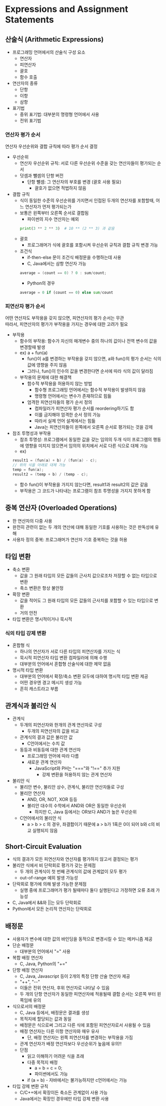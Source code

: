 # Expressions and Assignment Statements

## 산술식 (Arithmetic Expressions)
+ 프로그래밍 언어에서의 산술식 구성 요소
  + 연산자
  + 피연산자
  + 괄호
  + 함수 호출
+ 연산자의 종류
  + 단항
  + 이항
  + 삼항
+ 표기법
  + 중위 표기법: 대부분의 명령형 언어에서 사용
  + 전위 표기법

### 연산자 평가 순서
연산자 우선순위와 결합 규칙에 따라 평가 순서 결정
+ 우선순위
  + 연산자 우선순위 규칙: 서로 다른 우선순위 수준을 갖는 연산자들이 평가되는 순서
  + 덧셈과 뺄셈의 단항 버전
    + 단항 뺄셈: 그 연산자의 부호를 변경 (괄호 사용 필요)
      + 괄호가 없으면 적법하지 않음
+ 결합 규칙
  + 식이 동일한 수준의 우선순위를 가지면서 인접된 두개의 연산자를 포함할때, 어느 연산자가 먼저 평가되는가
  + 보통은 왼쪽부터 오른쪽 순서로 결합됨
    + 파이썬의 지수 연산자는 예외
    ```Python
    print(3 ** 2 ** 3)  # 10 ** (2 ** 3) 과 같음
    ```
  + 괄호
    + 프로그래머가 식에 괄호를 포함시켜 우선순위 규칙과 결합 규칙 변경 가능
  + 조건식
    + if-then-else 문이 조건식 배정문을 수행하는데 사용
    + C, Java에서는 삼항 연산자 가능
    ```C
    average = (count == 0) ? 0 : sum/count;
    ```
    + Python의 경우
    ```Python
    average = 0 if (count == 0) else sum/count
    ```

### 피연산자 평가 순서
어떤 연산자도 부작용을 갖지 않으면, 피연산자의 평가 순서는 무관   
따라서, 피연산자의 평가가 부작용을 가지는 경우에 대한 고려가 필요
+ 부작용
  + 함수의 부작용: 함수가 자신의 매개변수 중의 하나의 값이나 전역 변수의 값을 변경할때 발생
  + ex) a + fun(a)
    + fun()이 a를 변경하는 부작용을 갖지 않으면, a와 fun()의 평가 순서는 식의 값에 영향을 주지 않음
    + 그러나, fun()이 인수의 값을 변경한다면 순서에 따라 식의 값이 달라짐
  + 부작용의 문제에 대한 해결책
    + 함수적 부작용을 허용하지 않는 방법
      + 함수형 프로그래밍 언어에서는 함수적 부작용이 발생하지 않음
      + 명령형 언어에서는 변수가 존재하므로 힘듦
    + 엄격한 피연산자들의 평가 순서 정의
      + 컴파일러가 피연산자 평가 순서를 reordering하기도 함
      + 이를 금지해야 엄격한 순서 정의 가능
      + 따라서 실제 언어 설계에서는 힘듦
      + Java는 피연산자들이 왼쪽에서 오른쪽 순서로 평가되는 것을 강제
+ 참조 투명성과 부작용
  + 참조 투명성: 프로그램에서 동일한 값을 갖는 임의의 두개 식이 프로그램의 행동에 영향을 미치지 않으면서 임의의 위치에서 서로 다른 식으로 대체 가능
  + ex)
  ```C
  result1 = (fun(a) + b) / (fun(a) - c);
  // 위의 식을 아래로 대체 가능
  temp = fun(a);
  result2 = (temp + b) / (temp - c);
  ```
  + 함수 fun()이 부작용을 가지지 않는다면, result1과 result2의 값은 같음
  + 부작용은 그 코드가 나타내는 프로그램이 참조 투명성을 가지지 못하게 함

## 중복 연산자 (Overloaded Operations)
+ 한 연산자의 다중 사용  
+ 완전히 관련이 없는 두 개의 연산에 대해 동일한 기호를 사용하는 것은 판독성에 유해
+ 사용자 정의 중복: 프로그래머가 연산자 기호 중복하는 것을 허용

## 타입 변환
+ 축소 변환
  + 값을 그 원래 타입의 모든 값들의 근사치 값으로조차 저장할 수 없는 타입으로 변환
  + 축소 변환은 항상 불안정
+ 확장 변환
  + 값을 적어도 그 원래 타입의 모든 값들의 근사치를 포함할 수 있는 타입으로 변환
  + 거의 안전
+ 타입 변환은 명시적이거나 묵시적

### 식의 타입 강제 변환
+ 혼합형 식
  + 하나의 연산자가 서로 다른 타입의 피연산자를 가지는 식
  + 묵시적 피연산자 타입 변환 컴파일러에 의해 수행
  + 대부분의 언어에서 혼합형 산술식에 대한 제약 없음
+ 명시적 타입 변환
  + 대부분의 언어에서 확장/축소 변환 모두에 대하여 명시적 타입 변환 제공
  + 어떤 경우엔 경고 메시지 생성 가능
  + 흔히 캐스트라고 부름

## 관계식과 불리안 식
+ 관계식
  + 두개의 피연산자와 한개의 관계 연산자로 구성
    + 두개의 피연산자의 값을 비교
  + 관계식의 결과 값은 불리안 값
    + C언어에서는 수치 값
  + 동등과 비동등에 대한 관계 연산자
    + 프로그래밍 언어에 따라 다름
    + 새로운 관계 연산자
      + JavaScript와 PH는 "==="와 "!==" 추가 지원
        + 강제 변환을 허용하지 않는 관게 연산자
+ 불리안 식
  + 불리안 변수, 불리안 상수, 관계식, 불리안 연산자들로 구성
  + 불리안 연산자
    + AND, OR, NOT, XOR 등등
    + 불리안 대수의 수학에서 AND와 OR은 동일한 우선순위
      + 하지만 C, Java 등에서는 OR보다 AND가 높은 우선순위
  + C언어에서의 불리안 식
    + a > b > c 의 경우, 좌결합이기 때문에 a > b가 1혹은 0이 되어 b와 c의 비교 실행되지 않음

## Short-Circuit Evaluation
+ 식의 결과가 모든 피연산자와 연산자를 평가하지 않고서 결정되는 평가
+ 불리안 식에서 비 단락회로 평가가 갖는 문제점
  + 두 개의 관계식이 첫 번째 관계식의 값에 관계없이 모두 평가
  + out-of-range 예외 발생 가능성
+ 단락회로 평가에 의해 발생 가능한 문제점
  + 실행 중에 프로그래머가 평가 될때마다 둘다 실행된다고 가정하면 오류 초래 가능성
+ C, Java에서 &&와 ||는 모두 단락회로
+ Python에서 모든 논리적 연산자는 단락회로

## 배정문
+ 사용자가 변수에 대한 값의 바인딩을 동적으로 변경시킬 수 있는 메커니즘 제공
+ 단순 배정문
  + 대부분의 언어에서 "=" 사용
+ 복합 배정 연산자
  + C, Java, Python의 "+="
+ 단항 배정 연산자
  + C, Java, Javascript 등이 2개의 특정 단항 산술 연산자 제공
   + "++", "--"
   + 이들은 전위 연산자, 후위 연산자로 나타날 수 있음
   + 두 개의 단항 연산자가 동일한 피연산자에 적용될때 결합 순서는 오른쪽 부터 왼쪽임에 유의
+ 식으로서의 배정문
  + C, Java 등에서, 배정문은 결과를 생성
  + 목적지에 할당되는 값과 동일
  + 배정문은 식으로써 그리고 다른 식에 포함된 피연산자로서 사용될 수 있음
  + 배정 연산자는 다른 이항 연산자와 매우 유사
    + 단, 배정 연산자는 왼쪽 피연산자를 변경하는 부작용을 가짐
  + 관계 연산자가 배정 연산자보다 우선순위가 높음에 유의!!
  + 단점
    + 읽고 이해하기 어려운 식을 초래
    + 다중 목적지 배정
      + a = b = c = 0;
      + 파이썬에서도 가능
    + if (a = b) - 자바에서는 불가능하지만 c언어에서는 가능
+ 타입 강제 변환 규칙
  + C/C++에서 확장이든 축소든 관계없이 사용 가능
  + Java에서는 확장인 경우에만 타입 강제 변환 사용